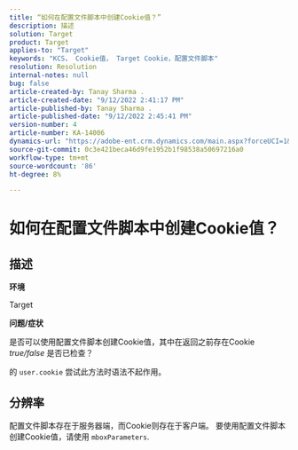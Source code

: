 ```yaml
---
title: “如何在配置文件脚本中创建Cookie值？”
description: 描述
solution: Target
product: Target
applies-to: "Target"
keywords: "KCS， Cookie值， Target Cookie，配置文件脚本"
resolution: Resolution
internal-notes: null
bug: false
article-created-by: Tanay Sharma .
article-created-date: "9/12/2022 2:41:17 PM"
article-published-by: Tanay Sharma .
article-published-date: "9/12/2022 2:45:41 PM"
version-number: 4
article-number: KA-14006
dynamics-url: "https://adobe-ent.crm.dynamics.com/main.aspx?forceUCI=1&pagetype=entityrecord&etn=knowledgearticle&id=6c943bef-a832-ed11-9db1-002248086735"
source-git-commit: 0c3e421beca46d9fe1952b1f98538a50697216a0
workflow-type: tm+mt
source-wordcount: '86'
ht-degree: 8%

---
```


# 如何在配置文件脚本中创建Cookie值？

## 描述


<b>环境</b>

Target



<b>问题/症状</b>

是否可以使用配置文件脚本创建Cookie值，其中在返回之前存在Cookie *true/false* 是否已检查？

的 `user.cookie` 尝试此方法时语法不起作用。


## 分辨率


配置文件脚本存在于服务器端，而Cookie则存在于客户端。 要使用配置文件脚本创建Cookie值，请使用 `mboxParameters`.
